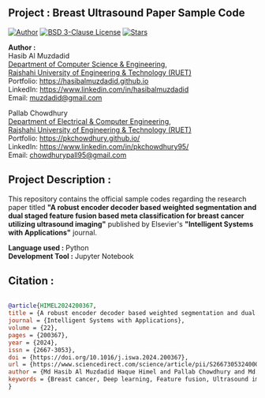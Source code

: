 ## Project : Breast Ultrasound Paper Sample Code
[![Author](https://img.shields.io/badge/Author-Hasib%20Al%20Muzdadid-brightgreen)](https://github.com/HasibAlMuzdadid)
[![BSD 3-Clause License](https://img.shields.io/github/license/hasibalmuzdadid/Breast-Ultrasound?style=flat&color=orange)](https://github.com/HasibAlMuzdadid/Breast-Ultrasound/blob/main/LICENSE)
[![Stars](https://img.shields.io/github/stars/hasibalmuzdadid/Breast-Ultrasound?style=social)](https://github.com/HasibAlMuzdadid/Breast-Ultrasound/stargazers)

**Author :** </br>
Hasib Al Muzdadid</br>
[Department of Computer Science & Engineering](https://www.cse.ruet.ac.bd/), </br>
[Rajshahi University of Engineering & Technology (RUET)](https://www.ruet.ac.bd/) </br>
Portfolio: https://hasibalmuzdadid.github.io  </br> 
LinkedIn: https://www.linkedin.com/in/hasibalmuzdadid  </br> 
Email: muzdadid@gmail.com

Pallab Chowdhury</br>
[Department of Electrical & Computer Engineering](https://www.ece.ruet.ac.bd/), </br>
[Rajshahi University of Engineering & Technology (RUET)](https://www.ruet.ac.bd/) </br>
Portfolio: https://pkchowdhury.github.io/  </br> 
LinkedIn: https://www.linkedin.com/in/pkchowdhury95/  </br> 
Email: chowdhurypall95@gmail.com

## Project Description :
This repository contains the official sample codes regarding the research paper titled <b>"A robust encoder decoder based weighted segmentation and dual staged feature fusion based meta classification for breast cancer utilizing ultrasound imaging"</b> published by Elsevier's <b>"Intelligent Systems with Applications"</b> journal.

**Language used :** Python  </br> 
**Development Tool :** Jupyter Notebook

## Citation :
```bibtex

@article{HIMEL2024200367,
title = {A robust encoder decoder based weighted segmentation and dual staged feature fusion based meta classification for breast cancer utilizing ultrasound imaging},
journal = {Intelligent Systems with Applications},
volume = {22},
pages = {200367},
year = {2024},
issn = {2667-3053},
doi = {https://doi.org/10.1016/j.iswa.2024.200367},
url = {https://www.sciencedirect.com/science/article/pii/S2667305324000437},
author = {Md Hasib Al Muzdadid Haque Himel and Pallab Chowdhury and Md. Al Mehedi Hasan},
keywords = {Breast cancer, Deep learning, Feature fusion, Ultrasound imaging, Segmentation, Classification, Medical image analysis}
}

```
